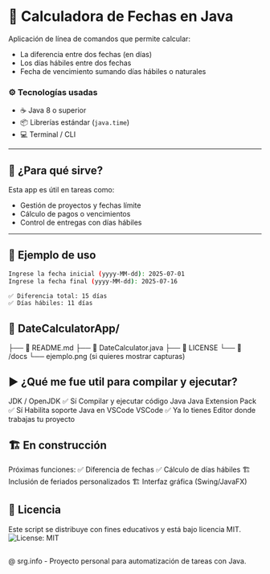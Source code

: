 # 📅 Calculadora de Fechas en Java

Aplicación de línea de comandos que permite calcular:

- La diferencia entre dos fechas (en días)
- Los días hábiles entre dos fechas
- Fecha de vencimiento sumando días hábiles o naturales

### ⚙️ Tecnologías usadas

- ☕ Java 8 o superior
- 📦 Librerías estándar (`java.time`)
- 💻 Terminal / CLI

---

## 🚀 ¿Para qué sirve?

Esta app es útil en tareas como:

- Gestión de proyectos y fechas límite
- Cálculo de pagos o vencimientos
- Control de entregas con días hábiles

---

## 🧪 Ejemplo de uso

```bash
Ingrese la fecha inicial (yyyy-MM-dd): 2025-07-01
Ingrese la fecha final (yyyy-MM-dd): 2025-07-16

✅ Diferencia total: 15 días
✅ Días hábiles: 11 días
```
## 📁 DateCalculatorApp/
├── 📄 README.md
├── 📄 DateCalculator.java
├── 📄 LICENSE
└── 📁 /docs
    └── ejemplo.png (si quieres mostrar capturas)

## ▶️ ¿Qué me fue util para compilar y ejecutar?
JDK / OpenJDK	      ✅ Sí	Compilar y ejecutar código Java
Java Extension Pack	✅ Sí	Habilita soporte Java en VSCode
VSCode	            ✅ Ya lo tienes	Editor donde trabajas tu proyecto

## 🏗️ En construcción
Próximas funciones:
✅ Diferencia de fechas
✅ Cálculo de días hábiles
🏗️ Inclusión de feriados personalizados
🏗️ Interfaz gráfica (Swing/JavaFX)

## 📄 Licencia

Este script se distribuye con fines educativos y está bajo licencia MIT. ![License: MIT](https://img.shields.io/badge/License-MIT-yellow.svg)

##
@ srg.info - Proyecto personal para automatización de tareas con Java.
